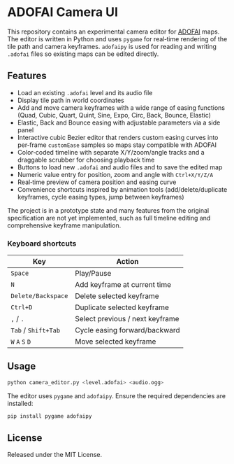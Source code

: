 # ADOFAI Camera UI

This repository contains an experimental camera editor for [ADOFAI](https://store.steampowered.com/app/977950/A_Dance_of_Fire_and_Ice/) maps.  The editor is written in Python and uses `pygame` for real‑time rendering of the tile path and camera keyframes.  `adofaipy` is used for reading and writing `.adofai` files so existing maps can be edited directly.

## Features

* Load an existing `.adofai` level and its audio file
* Display tile path in world coordinates
* Add and move camera keyframes with a wide range of easing functions
  (Quad, Cubic, Quart, Quint, Sine, Expo, Circ, Back, Bounce, Elastic)
* Elastic, Back and Bounce easing with adjustable parameters via a side panel
* Interactive cubic Bezier editor that renders custom easing curves into
  per‑frame `customEase` samples so maps stay compatible with ADOFAI
* Color‑coded timeline with separate X/Y/zoom/angle tracks and a draggable
  scrubber for choosing playback time
* Buttons to load new `.adofai` and audio files and to save the edited map
* Numeric value entry for position, zoom and angle with `Ctrl+X/Y/Z/A`
* Real‑time preview of camera position and easing curve
* Convenience shortcuts inspired by animation tools (add/delete/duplicate
  keyframes, cycle easing types, jump between keyframes)

The project is in a prototype state and many features from the original
specification are not yet implemented, such as full timeline editing and
comprehensive keyframe manipulation.

### Keyboard shortcuts

| Key | Action |
| --- | ------ |
| `Space` | Play/Pause |
| `N` | Add keyframe at current time |
| `Delete/Backspace` | Delete selected keyframe |
| `Ctrl+D` | Duplicate selected keyframe |
| `,` / `.` | Select previous / next keyframe |
| `Tab` / `Shift+Tab` | Cycle easing forward/backward |
| `W` `A` `S` `D` | Move selected keyframe |

## Usage

```bash
python camera_editor.py <level.adofai> <audio.ogg>
```

The editor uses `pygame` and `adofaipy`.  Ensure the required dependencies are installed:

```bash
pip install pygame adofaipy
```

## License

Released under the MIT License.
